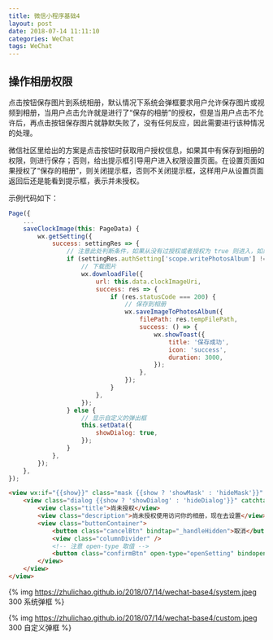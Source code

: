 ```yaml
---
title: 微信小程序基础4
layout: post
date: 2018-07-14 11:11:10
categories: WeChat
tags: WeChat
---
```


## 操作相册权限

点击按钮保存图片到系统相册，默认情况下系统会弹框要求用户允许保存图片或视频到相册，当用户点击允许就是进行了“保存的相册”的授权，但是当用户点击不允许后，再点击按钮保存图片就静默失败了，没有任何反应，因此需要进行该种情况的处理。

微信社区里给出的方案是点击按钮时获取用户授权信息，如果其中有保存到相册的权限，则进行保存；否则，给出提示框引导用户进入权限设置页面。在设置页面如果授权了“保存的相册”，则关闭提示框，否则不关闭提示框，这样用户从设置页面返回后还是能看到提示框，表示并未授权。

示例代码如下：

```js
Page({
    ...
    saveClockImage(this: PageData) {
        wx.getSetting({
            success: settingRes => {
                // 注意此处判断条件，如果从没有过授权或者授权为 true 则进入，如果从没授权过 getSetting 返回是没有 writePhotosAlbum 的，直接进行下载系会弹出系统授权框，此后就都能拿到 writePhotosAlbum 的值了
                if (settingRes.authSetting['scope.writePhotosAlbum'] !== false) {
                    // 下载图片
                    wx.downloadFile({
                        url: this.data.clockImageUri,
                        success: res => {
                            if (res.statusCode === 200) {
                                // 保存到相册
                                wx.saveImageToPhotosAlbum({
                                    filePath: res.tempFilePath,
                                    success: () => {
                                        wx.showToast({
                                            title: '保存成功',
                                            icon: 'success',
                                            duration: 3000,
                                        });
                                    },
                                });
                            }
                        },
                    });
                } else {
                    // 显示自定义的弹出框
                    this.setData({
                        showDialog: true,
                    });
                }
            },
        });
    },
});
```

```html
<view wx:if="{{show}}" class="mask {{show ? 'showMask' : 'hideMask'}}" catchtap="_handleHidden">
    <view class="dialog {{show ? 'showDialog' : 'hideDialog'}}" catchtap="_stopPropagation">
        <view class="title">尚未授权</view>
        <view class="description">尚未授权使用访问你的相册，现在去设置</view>
        <view class="buttonContainer">
            <button class="cancelBtn" bindtap="_handleHidden">取消</button>
            <view class="columnDivider" />
            <!-- 注意 open-type 取值 -->
            <button class="confirmBtn" open-type="openSetting" bindopensetting="_handleConfirm">设置</button>
        </view>
    </view>
</view>
```

{% img https://zhulichao.github.io/2018/07/14/wechat-base4/system.jpeg 300 系统弹框 %}

{% img https://zhulichao.github.io/2018/07/14/wechat-base4/custom.jpeg 300 自定义弹框 %}
